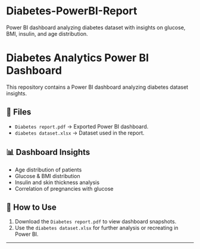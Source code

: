 # Diabetes-PowerBI-Report
Power BI dashboard analyzing diabetes dataset with insights on glucose, BMI, insulin, and age distribution.
# Diabetes Analytics Power BI Dashboard

This repository contains a Power BI dashboard analyzing diabetes dataset insights.

## 📂 Files
- `Diabetes report.pdf` → Exported Power BI dashboard.
- `diabetes dataset.xlsx` → Dataset used in the report.

## 📊 Dashboard Insights
- Age distribution of patients
- Glucose & BMI distribution
- Insulin and skin thickness analysis
- Correlation of pregnancies with glucose

## 🚀 How to Use
1. Download the `Diabetes report.pdf` to view dashboard snapshots.
2. Use the `diabetes dataset.xlsx` for further analysis or recreating in Power BI.

---
